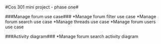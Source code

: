 #Cos 301 mini project - phase one#

###Manage forum use case###
    *Manage forum filter use case
    *Manage forum search use case
    *Manage threads use case
    *Manage forum users use case

###Activity diagram###
    *Manage forum search activity diagram

